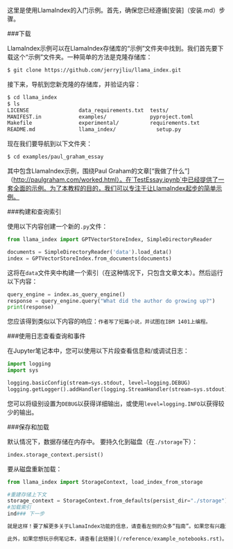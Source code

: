 这里是使用LlamaIndex的入门示例。首先，确保您已经遵循[安装]（安装.md）步骤。

###下载

LlamaIndex示例可以在LlamaIndex存储库的“示例”文件夹中找到。我们首先要下载这个“示例”文件夹。一种简单的方法是克隆存储库：

```bash
$ git clone https://github.com/jerryjliu/llama_index.git
```

接下来，导航到您新克隆的存储库，并验证内容：

```bash
$ cd llama_index
$ ls
LICENSE                data_requirements.txt  tests/
MANIFEST.in            examples/              pyproject.toml
Makefile               experimental/          requirements.txt
README.md              llama_index/             setup.py
```

现在我们要导航到以下文件夹：

```bash
$ cd examples/paul_graham_essay
```

其中包含LlamaIndex示例，围绕Paul Graham的文章[“我做了什么”]（http://paulgraham.com/worked.html）。在`TestEssay.ipynb`中已经提供了一套全面的示例。为了本教程的目的，我们可以专注于让LlamaIndex起步的简单示例。

###构建和查询索引

使用以下内容创建一个新的`.py`文件：

```python
from llama_index import GPTVectorStoreIndex, SimpleDirectoryReader

documents = SimpleDirectoryReader('data').load_data()
index = GPTVectorStoreIndex.from_documents(documents)
```

这将在`data`文件夹中构建一个索引（在这种情况下，只包含文章文本）。然后运行以下内容：

```python
query_engine = index.as_query_engine()
response = query_engine.query("What did the author do growing up?")
print(response)
```

您应该得到类似以下内容的响应：`作者写了短篇小说，并试图在IBM 1401上编程。`

###使用日志查看查询和事件

在Jupyter笔记本中，您可以使用以下片段查看信息和/或调试日志：

```python
import logging
import sys

logging.basicConfig(stream=sys.stdout, level=logging.DEBUG)
logging.getLogger().addHandler(logging.StreamHandler(stream=sys.stdout))
```

您可以将级别设置为`DEBUG`以获得详细输出，或使用`level=logging.INFO`以获得较少的输出。

###保存和加载

默认情况下，数据存储在内存中。
要持久化到磁盘（在`./storage`下）：

```python
index.storage_context.persist()
```

要从磁盘重新加载：
```python
from llama_index import StorageContext, load_index_from_storage

#重建存储上下文
storage_context = StorageContext.from_defaults(persist_dir="./storage")
#加载索引
ind### 下一步

就是这样！要了解更多关于LlamaIndex功能的信息，请查看左侧的众多“指南”。如果您有兴趣进一步探索LlamaIndex的工作原理，请查看我们的[入门指南](/guides/primer.rst)。

此外，如果您想玩示例笔记本，请查看[此链接](/reference/example_notebooks.rst)。